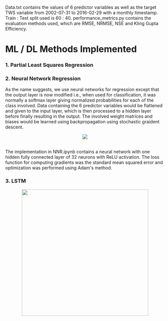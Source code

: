 Data.txt contains the values of 6 predictor variables as well as the target TWS variable from 2002-07-31 to 2016-02-29 with a monthly timestamp. Train : Test split used is 60 : 40. performance_metrics.py contains the evaluation methods used, which are RMSE, NRMSE, NSE and Kling Gupta Efficiency.
# ML / DL Methods Implemented
### 1. Partial Least Squares Regression
### 2. Neural Network Regression
As the name suggests, we use neural networks for regression except that the output layer is now modified i.e., when used for classification, it was normally a softmax layer giving normalized probabilities for each of the class involved. Data containing the 6 predictor variables would be flattened and given to the input layer, which is then processed to a hidden layer before finally resulting in the output. The involved weight matrices and biases would be learned using backpropagation using stochastic graident descent.
<p align="center">
<img src = https://github.com/nitinvetcha/ICWaR_TWS_Prediction/assets/118665106/6d75b9f1-229e-4649-a87d-d63d5301716e />
</p>
<br />The implementation in NNR.ipynb contains a neural network with one hidden fully connected layer of 32 neurons with ReLU activation. The loss function for computing gradients was the standard mean squared error and optimization was performed using Adam's method.

### 3. LSTM
<p align="center">
<img src = https://github.com/nitinvetcha/ICWaR_Project/assets/118665106/740b840f-acd9-4f80-a013-de5e5cc96fe5 width="400" />
</p>
